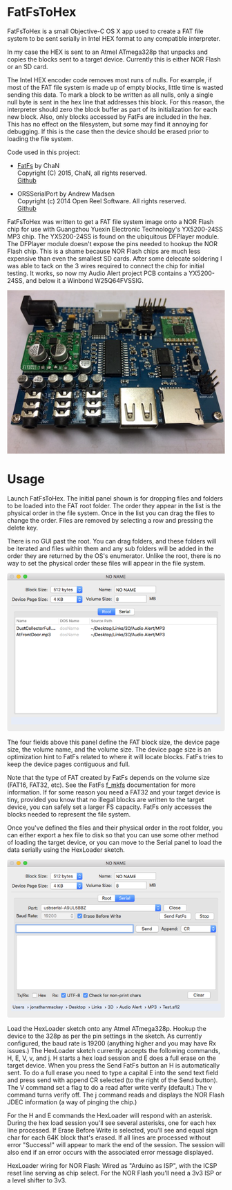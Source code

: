 # FatFsToHex

FatFsToHex is a small Objective-C OS X app used to create a FAT file system to be sent serially in Intel HEX format to any compatible interpreter.

In my case the HEX is sent to an Atmel ATmega328p that unpacks and copies the blocks sent to a target device.  Currently this is either NOR Flash or an SD card.

The Intel HEX encoder code removes most runs of nulls.  For example, if most of the FAT file system is made up of empty blocks, little time is wasted sending this data.  To mark a block to be written as all nulls, only a single null byte is sent in the hex line that addresses this block. For this reason, the interpreter should zero the block buffer as part of its initialization for each new block.  Also, only blocks accessed by FatFs are included in the hex.  This has no effect on the filesystem, but some may find it annoying for debugging.  If this is the case then the device should be erased prior to loading the file system.

Code used in this project:
* [FatFs](http://elm-chan.org/fsw/ff/00index_e.html) by ChaN  
	Copyright (C) 2015, ChaN, all rights reserved.  
	[Github](https://github.com/abbrev/fatfs)  

* ORSSerialPort by Andrew Madsen  
	Copyright (c) 2014 Open Reel Software. All rights reserved.  
	[Github](https://github.com/armadsen/ORSSerialPort)  

FatFsToHex was written to get a FAT file system image onto a NOR Flash chip for use with Guangzhou Yuexin Electronic Technology's YX5200-24SS MP3 chip.  The YX5200-24SS is found on the ubiquitous DFPlayer module.  The DFPlayer module doesn't expose the pins needed to hookup the NOR Flash chip.  This is a shame because NOR Flash chips are much less expensive than even the smallest SD cards.  After some delecate soldering I was able to tack on the 3 wires required to connect the chip for initial testing.  It works, so now my Audio Alert project PCB contains a YX5200-24SS, and below it a Winbond W25Q64FVSSIG.

![Image](AudioAlertPCB.jpg)

# Usage
   
Launch FatFsToHex.  The initial panel shown is for dropping files and folders to be loaded into the FAT root folder.  The order they appear in the list is the physical order in the file system.  Once in the list you can drag the files to change the order.  Files are removed by selecting a row and pressing the delete key.

There is no GUI past the root.  You can drag folders, and these folders will be iterated and files within them and any sub folders will be added in the order they are returned by the OS's enumerator.  Unlike the root, there is no way to set the physical order these files will appear in the file system.

![Image](RootPanel.png)

The four fields above this panel define the FAT block size, the device page size, the volume name, and the volume size.  The device page size is an optimization hint to FatFs related to where it will locate blocks.  FatFs tries to keep the device pages contiguous and full.

Note that the type of FAT created by FatFs depends on the volume size (FAT16, FAT32, etc).  See the FatFs [f_mkfs](http://elm-chan.org/fsw/ff/doc/mkfs.html) documentation for more information.  If for some reason you need a FAT32 and your target device is tiny, provided you know that no illegal blocks are written to the target device, you can safely set a larger FS capacity.  FatFs only accesses the blocks needed to represent the file system.

Once you've defined the files and their physical order in the root folder, you can either export a hex file to disk so that you can use some other method of loading the  target device, or you can move to the Serial panel to load the data serially using the HexLoader sketch. 

![Image](SerialPanel.png)

Load the HexLoader sketch onto any Atmel ATmega328p.  Hookup the device to the 328p as per the pin settings in the sketch.  As currently configured, the baud rate is 19200 (anything higher and you may have Rx issues.)  The HexLoader sketch currently accepts the following commands, H, E, V, v, and j.  H starts a hex load session and E does a full erase on the target device.  When you press the Send FatFs button an H is automatically sent.  To do a full erase you need to type a capital E into the send text field and press send with append CR selected (to the right of the Send button).  The V command set a flag to do a read after write verify (default.)  The v command turns verify off.  The j command reads and displays the NOR Flash JDEC information (a way of pinging the chip.)

For the H and E commands the HexLoader will respond with an asterisk.  During the hex load session you'll see several asterisks, one for each hex line processed.  If Erase Before Write is selected, you'll see and equal sign char for each 64K block that's erased.  If all lines are processed without error "Success!" will appear to mark the end of the session.  The session will also end if an error occurs with the associated error message displayed.

HexLoader wiring for NOR Flash: Wired as "Arduino as ISP", with the ICSP reset line serving as chip select.  For the NOR Flash you'll need a 3v3 ISP or a level shifter to 3v3.
